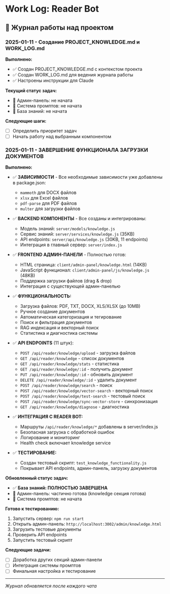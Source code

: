 # Work Log: Reader Bot

## 📅 Журнал работы над проектом

### 2025-01-11 - Создание PROJECT_KNOWLEDGE.md и WORK_LOG.md
**Выполнено:**
- ✅ Создан PROJECT_KNOWLEDGE.md с контекстом проекта
- ✅ Создан WORK_LOG.md для ведения журнала работы
- ✅ Настроены инструкции для Claude

**Текущий статус задач:**
- 🔄 Админ-панель: не начата
- 🔄 Система промптов: не начата  
- 🔄 База знаний: не начата

**Следующие шаги:**
- [ ] Определить приоритет задач
- [ ] Начать работу над выбранным компонентом

### 2025-01-11 - ЗАВЕРШЕНИЕ ФУНКЦИОНАЛА ЗАГРУЗКИ ДОКУМЕНТОВ
**Выполнено:**
- ✅ **ЗАВИСИМОСТИ** - Все необходимые зависимости уже добавлены в package.json:
  - `mammoth` для DOCX файлов
  - `xlsx` для Excel файлов
  - `pdf-parse` для PDF файлов  
  - `multer` для загрузки файлов

- ✅ **BACKEND КОМПОНЕНТЫ** - Все созданы и интегрированы:
  - Модель знаний: `server/models/knowledge.js`
  - Сервис знаний: `server/services/knowledge.js` (35KB)
  - API endpoints: `server/api/knowledge.js` (30KB, 11 endpoints)
  - Интеграция в главный сервер: `server/index.js`

- ✅ **FRONTEND АДМИН-ПАНЕЛИ** - Полностью готов:
  - HTML страница: `client/admin-panel/knowledge.html` (14KB)
  - JavaScript функционал: `client/admin-panel/js/knowledge.js` (48KB)
  - Поддержка загрузки файлов (drag & drop)
  - Интеграция с существующей админ-панелью

- ✅ **ФУНКЦИОНАЛЬНОСТЬ:**
  - Загрузка файлов: PDF, TXT, DOCX, XLS/XLSX (до 10MB)
  - Ручное создание документов
  - Автоматическая категоризация и тегирование
  - Поиск и фильтрация документов
  - RAG индексация и векторный поиск
  - Статистика и диагностика системы

- ✅ **API ENDPOINTS** (11 штук):
  - `POST /api/reader/knowledge/upload` - загрузка файлов
  - `GET /api/reader/knowledge` - список документов
  - `GET /api/reader/knowledge/stats` - статистика
  - `GET /api/reader/knowledge/:id` - получить документ
  - `PUT /api/reader/knowledge/:id` - обновить документ
  - `DELETE /api/reader/knowledge/:id` - удалить документ
  - `POST /api/reader/knowledge/search` - поиск
  - `POST /api/reader/knowledge/vector-search` - векторный поиск
  - `POST /api/reader/knowledge/test-search` - тестовый поиск
  - `POST /api/reader/knowledge/sync-vector-store` - синхронизация
  - `GET /api/reader/knowledge/diagnose` - диагностика

- ✅ **ИНТЕГРАЦИЯ С READER BOT:**
  - Маршруты `/api/reader/knowledge/*` добавлены в server/index.js
  - Безопасная загрузка с обработкой ошибок
  - Логирование и мониторинг
  - Health check включает knowledge service

- ✅ **ТЕСТИРОВАНИЕ:**
  - Создан тестовый скрипт: `test_knowledge_functionality.js`
  - Покрывает API endpoints, админ-панель, загрузку документов

**Обновленный статус задач:**
- ✅ **База знаний: ПОЛНОСТЬЮ ЗАВЕРШЕНА**
- 🔄 Админ-панель: частично готова (knowledge секция готова)
- 🔄 Система промптов: не начата

**Готово к тестированию:**
1. Запустить сервер: `npm run start`
2. Открыть админ-панель: `http://localhost:3002/admin/knowledge.html`
3. Загрузить тестовые документы
4. Проверить API endpoints
5. Запустить тестовый скрипт

**Следующие задачи:**
- [ ] Доработка других секций админ-панели
- [ ] Интеграция системы промптов
- [ ] Финальная настройка и тестирование

---
*Журнал обновляется после каждого чата*